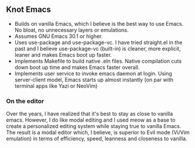 ## Knot Emacs

- Builds on vanilla Emacs, which I believe is the best way to use Emacs. No bloat, no unnecessary layers or emulations.
- Assumes GNU Emacs 30.1 or higher.
- Uses use-package and use-package-vc. I have tried straight.el in the past and I believe use-package-vc (built-in) is cleaner, more explicit, leaner and makes Emacs boot up faster.
- Implements Makefile to build native .eln files. Native compilation cuts down boot up time and makes Emacs faster overall.
- Implements user service to invoke emacs daemon at login. Using server-client model, Emacs starts up almost instantly (on par with terminal apps like Yazi or NeoVim)

### On the editor

Over the years, I have realized that it's best to stay as close to vanilla emacs. However, I do like modal editing and I used meow as a base to create a personalized editing system while staying true to vanilla Emacs. The result is a modal editor which, I believe, is superior to Evil mode (Vi/Vim emulation) in terms of efficiency, speed, leanness and closeness to vanilla.
